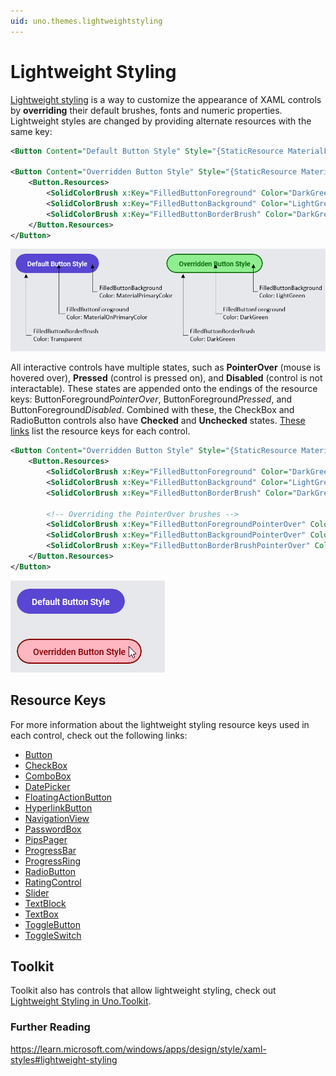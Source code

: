 ```yaml
---
uid: uno.themes.lightweightstyling
---
```

# Lightweight Styling

[Lightweight styling](https://learn.microsoft.com/windows/apps/design/style/xaml-styles#lightweight-styling) is a way to customize the appearance of XAML controls by **overriding** their default brushes, fonts and numeric properties. Lightweight styles are changed by providing alternate resources with the same key:

```xml
<Button Content="Default Button Style" Style="{StaticResource MaterialFilledButtonStyle}" />

<Button Content="Overridden Button Style" Style="{StaticResource MaterialFilledButtonStyle}" BorderThickness="2">
	<Button.Resources>
		<SolidColorBrush x:Key="FilledButtonForeground" Color="DarkGreen" />
		<SolidColorBrush x:Key="FilledButtonBackground" Color="LightGreen" />
		<SolidColorBrush x:Key="FilledButtonBorderBrush" Color="DarkGreen" />
	</Button.Resources>
</Button>
```

![Material - Button lightweight styling](assets/material-lightweight-styling-anatomy.png)

All interactive controls have multiple states, such as **PointerOver** (mouse is hovered over), **Pressed** (control is pressed on), and **Disabled** (control is not interactable). These states are appended onto the endings of the resource keys: ButtonForeground*PointerOver*, ButtonForeground*Pressed*, and ButtonForeground*Disabled*. Combined with these, the CheckBox and RadioButton controls also have **Checked** and **Unchecked** states. [These links](lightweight-styling#resource-keys) list the resource keys for each control.

```xml
<Button Content="Overridden Button Style" Style="{StaticResource MaterialFilledButtonStyle}" BorderThickness="2">
	<Button.Resources>
		<SolidColorBrush x:Key="FilledButtonForeground" Color="DarkGreen" />
		<SolidColorBrush x:Key="FilledButtonBackground" Color="LightGreen" />
		<SolidColorBrush x:Key="FilledButtonBorderBrush" Color="DarkGreen" />

		<!-- Overriding the PointerOver brushes -->
		<SolidColorBrush x:Key="FilledButtonForegroundPointerOver" Color="DarkRed" />
		<SolidColorBrush x:Key="FilledButtonBackgroundPointerOver" Color="LightPink" />
		<SolidColorBrush x:Key="FilledButtonBorderBrushPointerOver" Color="DarkRed" />
	</Button.Resources>
</Button>
```

![Material - Button lightweight styling](assets/material-button-pointerover-lightweight-styling.png)

## Resource Keys

For more information about the lightweight styling resource keys used in each control, check out the following links:

- [Button](styles/Button.md)
- [CheckBox](styles/CheckBox.md)
- [ComboBox](styles/ComboBox.md)
- [DatePicker](styles/DatePicker.md)
- [FloatingActionButton](styles/FloatingActionButton.md)
- [HyperlinkButton](styles/HyperlinkButton.md) 
- [NavigationView](styles/NavigationView.md)
- [PasswordBox](styles/PasswordBox.md)
- [PipsPager](styles/PipsPager.md)
- [ProgressBar](styles/ProgressBar.md)
- [ProgressRing](styles/ProgressRing.md)
- [RadioButton](styles/RadioButton.md)
- [RatingControl](styles/RatingControl.md)
- [Slider](styles/Slider.md)
- [TextBlock](styles/Typography.md)
- [TextBox](styles/TextBox.md)
- [ToggleButton](styles/ToggleButton.md)
- [ToggleSwitch](styles/ToggleSwitch.md)

## Toolkit

Toolkit also has controls that allow lightweight styling, check out [Lightweight Styling in Uno.Toolkit](xref:Toolkit.LightweightStyling).

### Further Reading

https://learn.microsoft.com/windows/apps/design/style/xaml-styles#lightweight-styling
